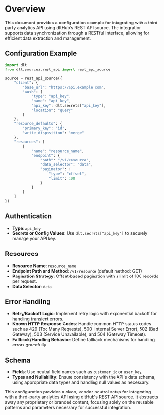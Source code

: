# Overview

This document provides a configuration example for integrating with a third-party analytics API using dltHub's REST API source. The integration supports data synchronization through a RESTful interface, allowing for efficient data extraction and management.

## Configuration Example

```python
import dlt
from dlt.sources.rest_api import rest_api_source

source = rest_api_source({
    "client": {
        "base_url": "https://api.example.com",
        "auth": {
            "type": "api_key",
            "name": "api_key",
            "api_key": dlt.secrets["api_key"],
            "location": "query"
        }
    },
    "resource_defaults": {
        "primary_key": "id",
        "write_disposition": "merge"
    },
    "resources": [
        {
            "name": "resource_name",
            "endpoint": {
                "path": "/v1/resource",
                "data_selector": "data",
                "paginator": {
                    "type": "offset",
                    "limit": 100
                }
            }
        }
    ]
})
```

## Authentication

- **Type**: `api_key`
- **Secrets or Config Values**: Use `dlt.secrets["api_key"]` to securely manage your API key.

## Resources

- **Resource Name**: `resource_name`
- **Endpoint Path and Method**: `/v1/resource` (default method: GET)
- **Pagination Strategy**: Offset-based pagination with a limit of 100 records per request.
- **Data Selector**: `data`

## Error Handling

- **Retry/Backoff Logic**: Implement retry logic with exponential backoff for handling transient errors.
- **Known HTTP Response Codes**: Handle common HTTP status codes such as 429 (Too Many Requests), 500 (Internal Server Error), 502 (Bad Gateway), 503 (Service Unavailable), and 504 (Gateway Timeout).
- **Fallback/Handling Behavior**: Define fallback mechanisms for handling errors gracefully.

## Schema

- **Fields**: Use neutral field names such as `customer_id` or `user_key`.
- **Types and Nullability**: Ensure consistency with the API's data schema, using appropriate data types and handling null values as necessary.

This configuration provides a clean, vendor-neutral setup for integrating with a third-party analytics API using dltHub's REST API source. It abstracts away any proprietary or branded content, focusing solely on the reusable patterns and parameters necessary for successful integration.